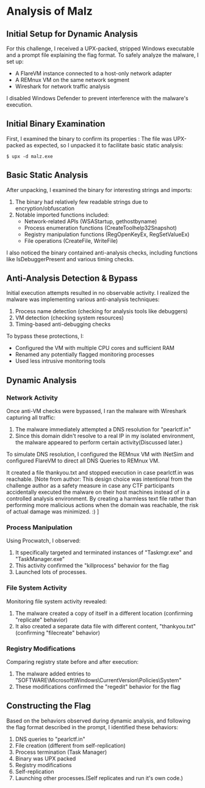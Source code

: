 # Analysis of Malz

## Initial Setup for Dynamic Analysis

For this challenge, I received a UPX-packed, stripped Windows executable and a prompt file explaining the flag format. To safely analyze the malware, I set up:

- A FlareVM instance connected to a host-only network adapter
- A REMnux VM on the same network segment
- Wireshark for network traffic analysis


I disabled Windows Defender to prevent interference with the malware's execution.

## Initial Binary Examination

First, I examined the binary to confirm its properties
: The file was UPX-packed as expected, so I unpacked it to facilitate basic static analysis:

```
$ upx -d malz.exe
```

## Basic Static Analysis

After unpacking, I examined the binary for interesting strings and imports:

1. The binary had relatively few readable strings due to encryption/obfuscation
2. Notable imported functions included:
   - Network-related APIs (WSAStartup, gethostbyname)
   - Process enumeration functions (CreateToolhelp32Snapshot)
   - Registry manipulation functions (RegOpenKeyEx, RegSetValueEx)
   - File operations (CreateFile, WriteFile)

I also noticed the binary contained anti-analysis checks, including functions like IsDebuggerPresent and various timing checks.

## Anti-Analysis Detection & Bypass

Initial execution attempts resulted in no observable activity. I realized the malware was implementing various anti-analysis techniques:

1. Process name detection (checking for analysis tools like debuggers)
2. VM detection (checking system resources)
3. Timing-based anti-debugging checks

To bypass these protections, I:
- Configured the VM with multiple CPU cores and sufficient RAM
- Renamed any potentially flagged monitoring processes
- Used less intrusive monitoring tools

## Dynamic Analysis

### Network Activity

Once anti-VM checks were bypassed, I ran the malware with Wireshark capturing all traffic:

1. The malware immediately attempted a DNS resolution for "pearlctf.in"
2. Since this domain didn't resolve to a real IP in my isolated environment, the malware appeared to perform certain activity(Discussed later.)

To simulate DNS resolution, I configured the REMnux VM with INetSim and configured FlareVM to direct all DNS Queries to REMnux VM.

It created a file thankyou.txt and stopped execution in case pearlctf.in was reachable. 
[Note from author: This design choice was intentional from the challenge author as a safety measure in case any CTF participants accidentally executed the malware on their host machines instead of in a controlled analysis environment. By creating a harmless text file rather than performing more malicious actions when the domain was reachable, the risk of actual damage was minimized. :) ]

### Process Manipulation

Using Procwatch, I observed:


1. It specifically targeted and terminated instances of "Taskmgr.exe" and "TaskManager.exe"
2. This activity confirmed the "killprocess" behavior for the flag
3. Launched lots of processes.
### File System Activity

Monitoring file system activity revealed:

1. The malware created a copy of itself in a different location (confirming "replicate" behavior)
2. It also created a separate data file with different content, "thankyou.txt" (confirming "filecreate" behavior)

### Registry Modifications

Comparing registry state before and after execution:

1. The malware added entries to "SOFTWARE\Microsoft\Windows\CurrentVersion\Policies\System"
3. These modifications confirmed the "regedit" behavior for the flag

## Constructing the Flag

Based on the behaviors observed during dynamic analysis, and following the flag format described in the prompt, I identified these behaviors:

1. DNS queries to "pearlctf.in"
2. File creation (different from self-replication)
3. Process termination (Task Manager)
4. Binary was UPX packed
5. Registry modifications
6. Self-replication
7. Launching other processes.(Self replicates and run it's own code.)

